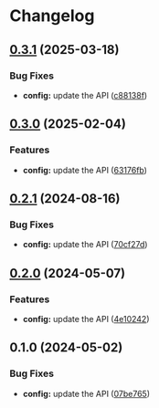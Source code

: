 # Changelog

## [0.3.1](https://github.com/googleapis/google-api-nodejs-client/compare/config-v0.3.0...config-v0.3.1) (2025-03-18)


### Bug Fixes

* **config:** update the API ([c88138f](https://github.com/googleapis/google-api-nodejs-client/commit/c88138fdc37056a2ce21898e92dfdb89a793e80c))

## [0.3.0](https://github.com/googleapis/google-api-nodejs-client/compare/config-v0.2.1...config-v0.3.0) (2025-02-04)


### Features

* **config:** update the API ([63176fb](https://github.com/googleapis/google-api-nodejs-client/commit/63176fb91b14a6e8f8a5ca1d57d36e870aca9b79))

## [0.2.1](https://github.com/googleapis/google-api-nodejs-client/compare/config-v0.2.0...config-v0.2.1) (2024-08-16)


### Bug Fixes

* **config:** update the API ([70cf27d](https://github.com/googleapis/google-api-nodejs-client/commit/70cf27db91f3153884fac9581f726801d90f6bcd))

## [0.2.0](https://github.com/googleapis/google-api-nodejs-client/compare/config-v0.1.0...config-v0.2.0) (2024-05-07)


### Features

* **config:** update the API ([4e10242](https://github.com/googleapis/google-api-nodejs-client/commit/4e10242d98d8eb520721c1b1351abae90e5272b3))

## 0.1.0 (2024-05-02)


### Bug Fixes

* **config:** update the API ([07be765](https://github.com/googleapis/google-api-nodejs-client/commit/07be7657dd18a230d4e2390f156263a98fdae02a))
